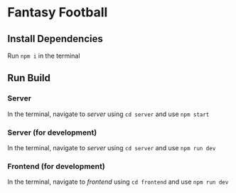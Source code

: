 # Fantasy Football

## Install Dependencies
Run `npm i` in the terminal

## Run Build
### Server
In the terminal, navigate to _server_ using `cd server` and use 
`npm start`
### Server (for development)
In the terminal, navigate to _server_ using `cd server` and use 
`npm run dev`
### Frontend (for development)
In the terminal, navigate to _frontend_ using `cd frontend` and use 
`npm run dev`